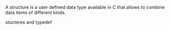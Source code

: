 A structure is a user defined data type available
in C that allows to combine data items of
different kinds.

stucteres and typedef

